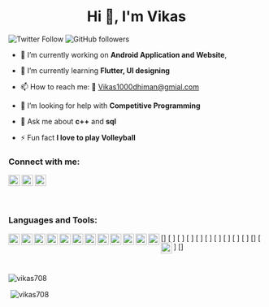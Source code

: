 <h1 align="center">Hi 👋, I'm Vikas</h1>


![Twitter Follow](https://img.shields.io/twitter/follow/abuanwar072?label=Abuanwar072&logo=twitter&style=for-the-badge)
![GitHub followers](https://img.shields.io/github/followers/abuanwar072?logo=GitHub&style=for-the-badge)

- 🔭 I’m currently working on **Android Application and Website**,

- 🌱 I’m currently learning **Flutter, UI designing**

- 📫 How to reach me: 📧 Vikas1000dhiman@gmial.com

- 🤔 I’m looking for help with **Competitive Programming**

- 💬 Ask me about **c++** and **sql**

- ⚡ Fun fact **I love to play Volleyball**

### Connect with me:

<a href="https://twitter.com/Vikas07560436" target="blank"><img src="https://cdn.jsdelivr.net/npm/simple-icons@3.0.1/icons/twitter.svg" alt="vikas780" height="22" width="22" /></a>
<a href="https://www.linkedin.com/in/vikas-dhiman-034018191/" target="blank"><img src="https://cdn.jsdelivr.net/npm/simple-icons@3.0.1/icons/linkedin.svg" alt="vikas780" height="22" width="22" /></a>
<a href="https://www.instagram.com/vikas_.13/" target="blank"><img src="https://cdn.jsdelivr.net/npm/simple-icons@v3/icons/instagram.svg" alt="vikas780" height="22" width="22" /></a>


<br />

### Languages and Tools:

[<img  align="left"  src="https://www.vectorlogo.zone/logos/dartlang/dartlang-icon.svg" alt="dart" width="22" height="22"/>]
[<img  align="left"  src="https://devicons.github.io/devicon/devicon.git/icons/django/django-original.svg" alt="django" width="22" height="22"/> ]
[<img   align="left" src="https://www.vectorlogo.zone/logos/figma/figma-icon.svg" alt="figma" width="22" height="22"/> ]
[<img   align="left" src="https://www.vectorlogo.zone/logos/firebase/firebase-icon.svg" alt="firebase" width="22" height="22"/> ]
[<img   align="left" src="https://www.vectorlogo.zone/logos/pocoo_flask/pocoo_flask-icon.svg" alt="flask" width="22" height="22"/> ]
[<img   align="left" src="https://www.vectorlogo.zone/logos/flutterio/flutterio-icon.svg" alt="flutter" width="22" height="22"/> ]
[<img   align="left" src="https://www.vectorlogo.zone/logos/git-scm/git-scm-icon.svg" alt="git" width="22" height="22"/> ]
[<img   align="left" src="https://devicons.github.io/devicon/devicon.git/icons/linux/linux-original.svg" alt="linux" width="22" height="22"/> ]
[<img  align="left"  src="https://devicons.github.io/devicon/devicon.git/icons/mysql/mysql-original-wordmark.svg" alt="mysql" width="22" height="22"/> ]
[<img   align="left" src="https://devicons.github.io/devicon/devicon.git/icons/postgresql/postgresql-original-wordmark.svg" alt="postgresql" width="22" height="22"/> ]
[<img   align="left" src="https://devicons.github.io/devicon/devicon.git/icons/python/python-original.svg" alt="python" width="22" height="22"/>]
[<img   align="left" src="https://www.vectorlogo.zone/logos/sketchapp/sketchapp-icon.svg" alt="sketch" width="22" height="22"/> ]
[<img  align="left"  src="https://devicons.github.io/devicon/devicon.git/icons/swift/swift-original-wordmark.svg" alt="swift" width="22" height="22"/>]

<br>
<p><img align="left" src="https://github-readme-stats.vercel.app/api/top-langs/?username=vikas780&layout=algolia&hide=html" alt="vikas708" /></p>
<br>

<p>&nbsp;<img align="center" src="https://github-readme-stats.vercel.app/api?username=vikas780&theme=algolia&show_icons=true" alt="vikas708" /></p>


